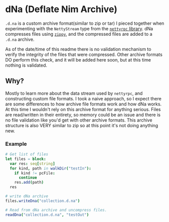 # dNa (Deflate Nim Archive)

`.d.na` is a custom archive format(similar to zip or tar) I pieced together when experimenting with the `NettyStream` type from the [`nettyrpc` library](https://github.com/beef331/nettyrpc).  dNa compresses files using [`zippy`](https://github.com/guzba/zippy), and the compressed files are added to a `.d.na` archive.

As of the date/time of this readme there is no validation mechanism to verify the integrity of the files that were compressed.  Other archive formats DO perform this check, and it will be added here soon, but at this time nothing is validated.

## Why?

Mostly to learn more about the data stream used by `nettyrpc`, and constructing custom file formats. I took a naive approach, so I expect there are some differences to how archive file formats work and how dNa works. At this time I wouldn't rely on this archive format for anything serious.  Files are read/written in their entirety, so memory could be an issue and there is no file validation like you'd get with other archive formats. This archive structure is also VERY similar to zip so at this point it's not doing anything new.

### Example

```nim
# Get list of files
let files = block:
  var res: seq[string]
  for kind, path in walkDir("testIn"):
    if kind != pcFile:
      continue
    res.add(path)
  res

# write dNa archive
files.writeDna("collection.d.na")

# Read from dNa archive and uncompress files.
readDna("collection.d.na", "testOut")
```
